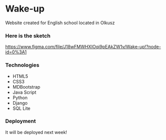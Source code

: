 # Wake-up
Website created for English school located in Olkusz

### Here is the sketch
https://www.figma.com/file/J18wFMWHXIOqi9pEAkZW1v/Wake-up!?node-id=0%3A1

### Technologies
- HTML5
- CSS3
- MDBootstrap
- Java Script
- Python
- Django
- SQL Lite

### Deployment 
It will be deployed next week!